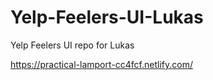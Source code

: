 # Yelp-Feelers-UI-Lukas
Yelp Feelers UI repo for Lukas


https://practical-lamport-cc4fcf.netlify.com/
